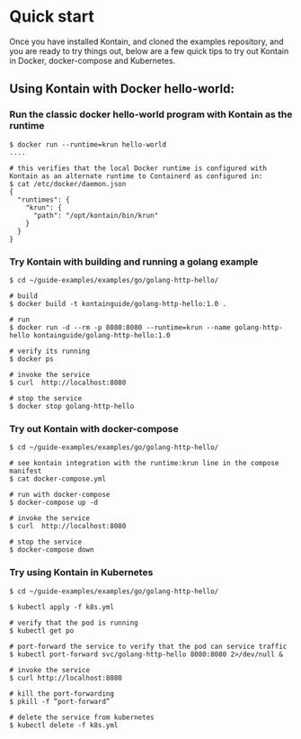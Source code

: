 
# Quick start
Once you have installed Kontain, and cloned the examples repository, and you are ready to try things out, below are a few quick tips to try out Kontain in Docker, docker-compose and Kubernetes.

## Using Kontain with Docker hello-world:
### Run the classic docker hello-world program with Kontain as the runtime

```shell
$ docker run --runtime=krun hello-world
....

# this verifies that the local Docker runtime is configured with Kontain as an alternate runtime to Containerd as configured in:
$ cat /etc/docker/daemon.json
{
  "runtimes": {
    "krun": {
      "path": "/opt/kontain/bin/krun"
    }
  }
}
```

### Try Kontain with building and running a golang example

```shell
$ cd ~/guide-examples/examples/go/golang-http-hello/

# build
$ docker build -t kontainguide/golang-http-hello:1.0 .

# run
$ docker run -d --rm -p 8080:8080 --runtime=krun --name golang-http-hello kontainguide/golang-http-hello:1.0

# verify its running
$ docker ps

# invoke the service
$ curl  http://localhost:8080

# stop the service
$ docker stop golang-http-hello
```

### Try out Kontain with docker-compose

```shell
$ cd ~/guide-examples/examples/go/golang-http-hello/

# see kontain integration with the runtime:krun line in the compose manifest
$ cat docker-compose.yml

# run with docker-compose
$ docker-compose up -d

# invoke the service
$ curl  http://localhost:8080

# stop the service
$ docker-compose down
```

### Try using Kontain in Kubernetes

```shell
$ cd ~/guide-examples/examples/go/golang-http-hello/

$ kubectl apply -f k8s.yml

# verify that the pod is running
$ kubectl get po

# port-forward the service to verify that the pod can service traffic
$ kubectl port-forward svc/golang-http-hello 8080:8080 2>/dev/null &

# invoke the service
$ curl http://localhost:8080

# kill the port-forwarding
$ pkill -f “port-forward”

# delete the service from kubernetes
$ kubectl delete -f k8s.yml
```